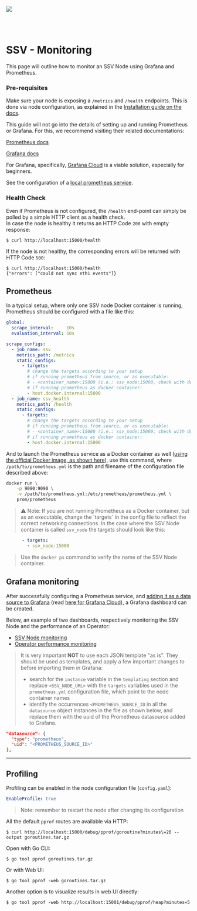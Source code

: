 [<img src="../docs/resources/bloxstaking_header_image.png" >](https://www.bloxstaking.com/)

<br>
<br>


# SSV - Monitoring

This page will outline how to monitor an SSV Node using Grafana and Prometheus.
### Pre-requisites
Make sure your node is exposing a `/metrics` and `/health` endpoints. This is done via node configuration, as explained in the [Installation guide on the docs]([../installation.md#metrics-configuration-optional](https://docs.ssv.network/run-a-node/operator-node/installation#create-configuration-file)).

This guide will not go into the details of setting up and running Prometheus or Grafana. For this, we recommend visiting their related documentations:

[Prometheus docs](https://prometheus.io/docs/introduction/overview/)

[Grafana docs](https://grafana.com/docs/)

For Grafana, specifically, [Grafana Cloud](https://grafana.com/docs/grafana-cloud/) is a viable solution, especially for beginners.

See the configuration of a [local prometheus service](prometheus/prometheus.yaml).

### Health Check

Even if Prometheus is not configured, the `/health` end-point can simply be polled by a simple HTTP client as a health check. \
In case the node is healthy it returns an HTTP Code `200` with empty response:
```shell
$ curl http://localhost:15000/health
```

If the node is not healthy, the corresponding errors will be returned with HTTP Code `500`:
```shell
$ curl http://localhost:15000/health
{"errors": ["could not sync eth1 events"]}
```

## Prometheus

In a typical setup, where only one SSV node Docker container is running, Prometheus should be configured with a file like this:

```yaml
global:
  scrape_interval:     10s
  evaluation_interval: 10s

scrape_configs:
  - job_name: ssv
    metrics_path: /metrics
    static_configs:
      - targets:
        # change the targets according to your setup
        # if running prometheus from source, or as executable:
        # - <container_name>:15000 (i.e.: ssv_node:15000, check with docker ps command)
        # if running prometheus as docker container:
        - host.docker.internal:15000
  - job_name: ssv_health
    metrics_path: /health
    static_configs:
      - targets:
        # change the targets according to your setup
        # if running prometheus from source, or as executable:
        # - <container_name>:15000 (i.e.: ssv_node:15000, check with docker ps command)
        # if running prometheus as docker container:
        - host.docker.internal:15000

```

And to launch the Prometheus service as a Docker container as well ([using the official Docker image, as shown here](https://hub.docker.com/r/prom/prometheus)), use this command, where `/path/to/prometheus.yml` is the path and filename of the configuration file described above:

```bash
docker run \
    -p 9090:9090 \
    -v /path/to/prometheus.yml:/etc/prometheus/prometheus.yml \
    prom/prometheus
```


> ⚠️ Note: If you are not running Prometheus as a Docker container, but as an executable, change the \`targets\` in the config file to reflect the correct networking connections. In the case where the SSV Node container is called `ssv_node` the targets should look like this:

```yaml
      - targets:
        - ssv_node:15000
```

> Use the `docker ps` command to verify the name of the SSV Node container.

## Grafana monitoring

After successfully configuring a Prometheus service, and [adding it as a data source to Grafana](https://grafana.com/docs/grafana/latest/datasources/prometheus/configure-prometheus-data-source/) (read [here for Grafana Cloud](https://grafana.com/docs/grafana-cloud/connect-externally-hosted/data-sources/prometheus/configure-prometheus-data-source/)), a Grafana dashboard can be created.

Below, an example of two dashboards, respectively monitoring the SSV Node and the performance of an Operator:

* [SSV Node monitoring](grafana/dashboard_single_ssv_node.json)
* [Operator performance monitoring](grafana/dashboard_single_ssv_operator_performance.json)

> It is very important **NOT** to use each JSON template "as is". They should be used as templates, and apply a few important changes to before importing them in Grafana:
> * search for the `instance` variable in the `templating` section and replace `<SSV_NODE_URL>` with the `targets` variables used in the `prometheus.yml` configuration file, which point to the node container names
> * identify the occurrences `<PROMETHEUS_SOURCE_ID` in all the `datasource` object instances in the file as shown below, and replace them with the uuid of the Prometheus datasource added to Grafana.

```json
"datasource": {
  "type": "prometheus",
  "uid": "<PROMETHEUS_SOURCE_ID>"
},
```
--- 
## Profiling

Profiling can be enabled in the node configuration file (`config.yaml`):
```yaml
EnableProfile: true
```
> Note: remember to restart the node after changing its configuration

All the default `pprof` routes are available via HTTP:
```shell
$ curl http://localhost:15000/debug/pprof/goroutine?minutes\=20 --output goroutines.tar.gz
```

Open with Go CLI:
```shell
$ go tool pprof goroutines.tar.gz
```

Or with Web UI:
```shell
$ go tool pprof -web goroutines.tar.gz
```

Another option is to visualize results in web UI directly:
```shell
$ go tool pprof -web http://localhost:15001/debug/pprof/heap?minutes=5
```
